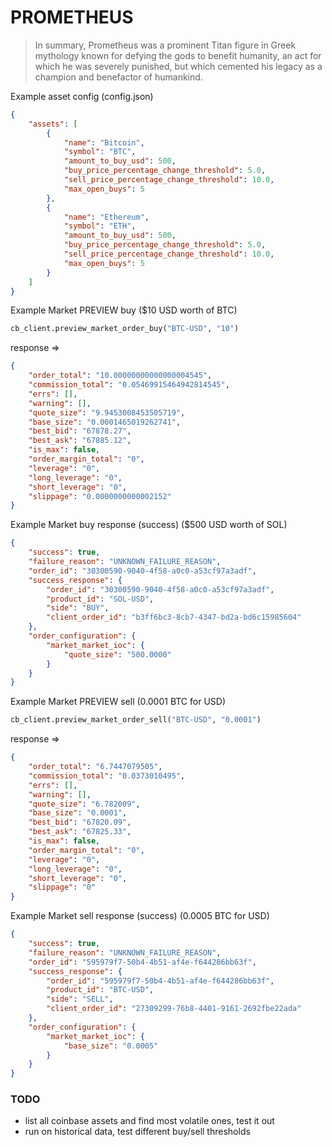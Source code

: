 #  PROMETHEUS

>In summary, Prometheus was a prominent Titan figure in Greek mythology known for defying the gods to benefit humanity, an act for which he was severely punished, but which cemented his legacy as a champion and benefactor of humankind. 

Example asset config (config.json)
```json
{
    "assets": [
        {
            "name": "Bitcoin",
            "symbol": "BTC",
            "amount_to_buy_usd": 500,
            "buy_price_percentage_change_threshold": 5.0,
            "sell_price_percentage_change_threshold": 10.0,
            "max_open_buys": 5
        },
        {
            "name": "Ethereum",
            "symbol": "ETH",
            "amount_to_buy_usd": 500,
            "buy_price_percentage_change_threshold": 5.0,
            "sell_price_percentage_change_threshold": 10.0,
            "max_open_buys": 5
        }
    ]
}
```

Example Market PREVIEW buy ($10 USD worth of BTC)
```python
cb_client.preview_market_order_buy("BTC-USD", "10")
```
response =>
```json
{
    "order_total": "10.00000000000000004545",
    "commission_total": "0.05469915464942814545",
    "errs": [],
    "warning": [],
    "quote_size": "9.9453008453505719",
    "base_size": "0.0001465019262741",
    "best_bid": "67878.27",
    "best_ask": "67885.12",
    "is_max": false,
    "order_margin_total": "0",
    "leverage": "0",
    "long_leverage": "0",
    "short_leverage": "0",
    "slippage": "0.0000000000002152"
}
```

Example Market buy response (success) ($500 USD worth of SOL)
```json
{
    "success": true,
    "failure_reason": "UNKNOWN_FAILURE_REASON",
    "order_id": "30300590-9040-4f58-a0c0-a53cf97a3adf",
    "success_response": {
        "order_id": "30300590-9040-4f58-a0c0-a53cf97a3adf",
        "product_id": "SOL-USD",
        "side": "BUY",
        "client_order_id": "b3ff6bc3-8cb7-4347-bd2a-bd6c15985604"
    },
    "order_configuration": {
        "market_market_ioc": {
            "quote_size": "500.0000"
        }
    }
}
```

Example Market PREVIEW sell (0.0001 BTC for USD)
```python
cb_client.preview_market_order_sell("BTC-USD", "0.0001")
```
response =>
```json
{
    "order_total": "6.7447079505",
    "commission_total": "0.0373010495",
    "errs": [],
    "warning": [],
    "quote_size": "6.782009",
    "base_size": "0.0001",
    "best_bid": "67820.09",
    "best_ask": "67825.33",
    "is_max": false,
    "order_margin_total": "0",
    "leverage": "0",
    "long_leverage": "0",
    "short_leverage": "0",
    "slippage": "0"
}
```

Example Market sell response (success) (0.0005 BTC for USD)
```json
{
    "success": true,
    "failure_reason": "UNKNOWN_FAILURE_REASON",
    "order_id": "595979f7-50b4-4b51-af4e-f644286bb63f",
    "success_response": {
        "order_id": "595979f7-50b4-4b51-af4e-f644286bb63f",
        "product_id": "BTC-USD",
        "side": "SELL",
        "client_order_id": "27309299-76b8-4401-9161-2692fbe22ada"
    },
    "order_configuration": {
        "market_market_ioc": {
            "base_size": "0.0005"
        }
    }
}
```

### TODO
* list all coinbase assets and find most volatile ones, test it out
* run on historical data, test different buy/sell thresholds 
